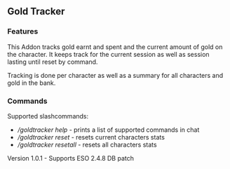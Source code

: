 ## Gold Tracker

### Features
This Addon tracks gold earnt and spent and the current amount of gold on the character. It keeps track for the current session as well as session lasting until reset by command.

Tracking is done per character as well as a summary for all characters and gold in the bank.

### Commands
Supported slashcommands:
- */goldtracker help* - prints a list of supported commands in chat
- */goldtracker reset* - resets current characters stats
- */goldtracker resetall* - resets all characters stats


Version 1.0.1 - Supports ESO 2.4.8 DB patch
